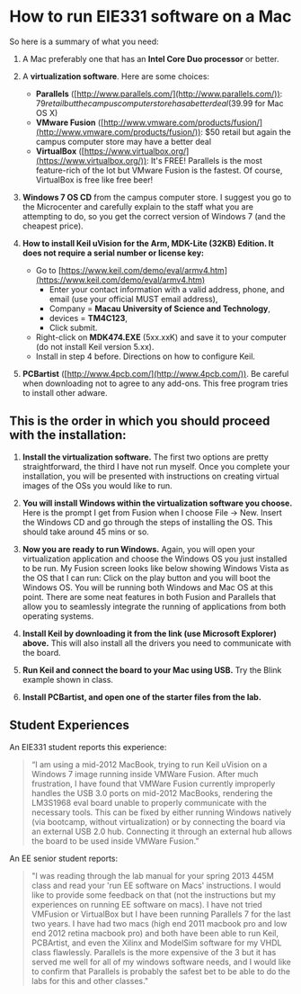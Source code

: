 # **How to run EIE331 software on a Mac**

So here is a summary of what you need:

1. A Mac preferably one that has an **Intel Core Duo processor** or better.

2. A **virtualization software**. Here are some choices:
   - **Parallels** ([http://www.parallels.com/](http://www.parallels.com/)): $79 retail but the campus computer store has a better deal ($39.99 for Mac OS X)
   - **VMware Fusion** ([http://www.vmware.com/products/fusion/](http://www.vmware.com/products/fusion/)): $50 retail but again the campus computer store may have a better deal
   - **VirtualBox** ([https://www.virtualbox.org/](https://www.virtualbox.org/)): It's FREE! Parallels is the most feature-rich of the lot but VMware Fusion is the fastest. Of course, VirtualBox is free like free beer!

3. **Windows 7 OS CD** from the campus computer store. I suggest you go to the Microcenter and carefully explain to the staff what you are attempting to do, so you get the correct version of Windows 7 (and the cheapest price).

4. **How to install Keil uVision for the Arm, MDK-Lite (32KB) Edition. It does not require a serial number or license key:**
   - Go to [https://www.keil.com/demo/eval/armv4.htm](https://www.keil.com/demo/eval/armv4.htm)
     - Enter your contact information with a valid address, phone, and email (use your official MUST email address),
     - Company = **Macau University of Science and Technology**,
     - devices = **TM4C123**,
     - Click submit.
   - Right-click on **MDK474.EXE** (5xx.xxK) and save it to your computer (do not install Keil version 5.xx).
   - Install in step 4 before. Directions on how to configure Keil.

5. **PCBartist** ([http://www.4pcb.com/](http://www.4pcb.com/)). Be careful when downloading not to agree to any add-ons. This free program tries to install other adware.

## **This is the order in which you should proceed with the installation:**

1. **Install the virtualization software.** The first two options are pretty straightforward, the third I have not run myself. Once you complete your installation, you will be presented with instructions on creating virtual images of the OSs you would like to run.

2. **You will install Windows within the virtualization software you choose.** Here is the prompt I get from Fusion when I choose File -> New. Insert the Windows CD and go through the steps of installing the OS. This should take around 45 mins or so.

3. **Now you are ready to run Windows.** Again, you will open your virtualization application and choose the Windows OS you just installed to be run. My Fusion screen looks like below showing Windows Vista as the OS that I can run: Click on the play button and you will boot the Windows OS. You will be running both Windows and Mac OS at this point. There are some neat features in both Fusion and Parallels that allow you to seamlessly integrate the running of applications from both operating systems.

4. **Install Keil by downloading it from the link (use Microsoft Explorer) above.** This will also install all the drivers you need to communicate with the board.

5. **Run Keil and connect the board to your Mac using USB.** Try the Blink example shown in class.

6. **Install PCBartist, and open one of the starter files from the lab.**

## **Student Experiences**

An EIE331 student reports this experience:

> “I am using a mid-2012 MacBook, trying to run Keil uVision on a Windows 7 image running inside VMWare Fusion. After much frustration, I have found that VMWare Fusion currently improperly handles the USB 3.0 ports on mid-2012 MacBooks, rendering the LM3S1968 eval board unable to properly communicate with the necessary tools. This can be fixed by either running Windows natively (via bootcamp, without virtualization) or by connecting the board via an external USB 2.0 hub. Connecting it through an external hub allows the board to be used inside VMWare Fusion.”

An EE senior student reports:

> "I was reading through the lab manual for your spring 2013 445M class and read your 'run EE software on Macs' instructions. I would like to provide some feedback on that (not the instructions but my experiences on running EE software on macs). I have not tried VMFusion or VirtualBox but I have been running Parallels 7 for the last two years. I have had two macs (high end 2011 macbook pro and low end 2012 retina macbook pro) and both have been able to run Keil, PCBArtist, and even the Xilinx and ModelSim software for my VHDL class flawlessly. Parallels is the more expensive of the 3 but it has served me well for all of my windows software needs, and I would like to confirm that Parallels is probably the safest bet to be able to do the labs for this and other classes."
